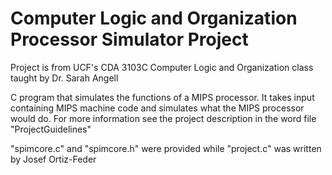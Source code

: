 # Computer Logic and Organization Processor Simulator Project

Project is from UCF's CDA 3103C Computer Logic and Organization class taught by Dr. Sarah Angell

C program that simulates the functions of a MIPS processor. It takes input containing MIPS machine code and simulates what the MIPS processor would do. For more information see the project description in the word file "ProjectGuidelines" 

"spimcore.c" and "spimcore.h" were provided while "project.c" was written by Josef Ortiz-Feder
